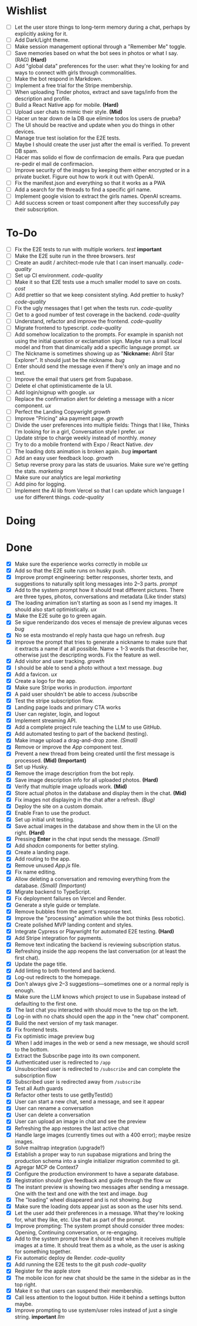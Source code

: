 # Wishlist
- [ ] Let the user store things to long-term memory during a chat, perhaps by explicitly asking for it.
- [ ] Add Dark/Light theme.  
- [ ] Make session management optional through a "Remember Me" toggle.  
- [ ] Save memories based on what the bot sees in photos or what I say. (RAG) **(Hard)**  
- [ ] Add "global data" preferences for the user: what they're looking for and ways to connect with girls through commonalities.  
- [ ] Make the bot respond in Markdown.  
- [ ] Implement a free trial for the Stripe membership.  
- [ ] When uploading Tinder photos, extract and save tags/info from the description and profile.  
- [ ] Build a React Native app for mobile. **(Hard)**  
- [ ] Upload user chats to mimic their style. **(Mid)**  
- [ ] Hacer un tear down de la DB que elimine todos los users de prueba?
- [ ] The UI should be reactive and update when you do things in other devices.
- [ ] Manage true test isolation for the E2E tests.
- [ ] Maybe I should create the user just after the email is verified. To prevent DB spam.
- [ ] Hacer mas solido el flow de confirmacion de emails. Para que puedan re-pedir el mail de confirmacion.
- [ ] Improve security of the images by keeping them either encrypted or in a private bucket. Figure out how to work it out with OpenAI.
- [ ] Fix the manifest.json and everything so that it works as a PWA
- [ ] Add a search for the threads to find a specific girl name.
- [ ] Implement google vision to extract the girls names. OpenAI screams.
- [ ] Add success screen or toast component after they successfully pay their subscription.

# To-Do
- [ ] Fix the E2E tests to run with multiple workers. *test* **important**
- [ ] Make the E2E suite run in the three browsers. *test*
- [ ] Create an audit / architect-mode rule that I can insert manually.  *code-quality*
- [ ] Set up CI environment. *code-quality*
- [ ] Make it so that E2E tests use a much smaller model to save on costs. *cost*
- [ ] Add prettier so that we keep consistent styling. Add prettier to husky? *code-quality*
- [ ] Fix the ugly messages that I get when the tests run. *code-quality*
- [ ] Get to a good number of test coverage in the backend. *code-quality*
- [ ] Understand, refactor and improve the frontend. *code-quality*
- [ ] Migrate frontend to typescript. *code-quality*
- [ ] Add somehow localization to the prompts. For example in spanish not using the initial question or exclamation sign. Maybe run a small local model and from that dinamically add a specific language prompt. *ux*
- [ ] The Nickname is sometimes showing up as "**Nickname:** Abril Star Explorer". It should just be the nickname. *bug*
- [ ] Enter should send the message even if there's only an image and no text.
- [ ] Improve the email that users get from Supabase.
- [ ] Delete el chat optimisticamente de la UI.
- [ ] Add login/signup with google. *ux*
- [ ] Replace the confirmation alert for deleting a message with a nicer component. *ux*
- [ ] Perfect the Landing Copywright *growth*
- [ ] Improve "Pricing" aka payment page. *growth*
- [ ] Divide the user preferences into multiple fields: Things that I like, Thinks I'm looking for in a girl, Conversation style I prefer. *ux*
- [ ] Update stripe to charge weekly instead of monthly. *money*
- [ ] Try to do a mobile frontend with Expo / React Native. *dev*
- [ ] The loading dots animation is broken again. *bug* **important**
- [ ] Add an easy user feedback loop. *growth* 
- [ ] Setup reverse proxy para las stats de usuarios. Make sure we're getting the stats. *marketing*
- [ ] Make sure our analytics are legal *marketing*
- [ ] Add pino for logging. 
- [ ] Implement the AI lib from Vercel so that I can update which language I use for different things. *code-quality*

# Doing


# Done
- [x] Make sure the experience works correctly in mobile *ux*
- [x] Add so that the E2E suite runs on husky push.
- [x] Improve prompt engineering: better responses, shorter texts, and suggestions to naturally split long messages into 2–3 parts. *prompt*
- [x] Add to the system prompt how it should treat different pictures. There are three types, photos, conversations and metadata (Like tinder stats)
- [x] The loading animation isn't starting as soon as I send my images. It should also start optimistically. *ux*
- [x] Make the E2E suite go to green again.
- [x] Se sigue renderizando dos veces el mensaje de preview algunas veces *bug*
- [x] No se esta mostrando el reply hasta que hago un refresh. *bug*
- [x] Improve the prompt that tries to generate a nickname to make sure that it extracts a name if at all possible. Name + 1-3 words that describe her, otherwise just the descripting words. Fix the feature as well.
- [x] Add visitor and user tracking. *growth*
- [x] I should be able to send a photo without a text message. *bug*
- [x] Add a favicon. *ux* 
- [x] Create a logo for the app. 
- [x] Make sure Stripe works in production.  *important*
- [x] A paid user shouldn't be able to access /subscribe
- [x] Test the stripe subscription flow.
- [x] Landing page loads and primary CTA works
- [x] User can register, login, and logout
- [x] Implement streaming API.  
- [x] Add a complete project rule teaching the LLM to use GitHub.  
- [x] Add automated testing to part of the backend (testing).  
- [x] Make image upload a drag-and-drop zone. *(Small)*  
- [x] Remove or improve the *App* component test.  
- [x] Prevent a new thread from being created until the first message is processed. **(Mid) (Important)**  
- [x] Set up Husky.  
- [x] Remove the image description from the bot reply.  
- [x] Save image description info for all uploaded photos. **(Hard)**  
- [x] Verify that multiple image uploads work. **(Mid)**  
- [x] Store actual photos in the database and display them in the chat. **(Mid)**  
- [x] Fix images not displaying in the chat after a refresh. *(Bug)*  
- [x] Deploy the site on a custom domain.  
- [x] Enable Fran to use the product.  
- [x] Set up initial unit testing.  
- [x] Save actual images in the database and show them in the UI on the right. **(Hard)**  
- [x] Pressing **Enter** in the chat input sends the message. *(Small)*  
- [x] Add *shadcn* components for better styling.  
- [x] Create a landing page.  
- [x] Add routing to the app.  
- [x] Remove unused *App.js* file.  
- [x] Fix name editing.  
- [x] Allow deleting a conversation and removing everything from the database. *(Small) (Important)*  
- [x] Migrate backend to TypeScript.  
- [x] Fix deployment failures on Vercel and Render.  
- [x] Generate a style guide or template.  
- [x] Remove bubbles from the agent's response text.  
- [x] Improve the "processing" animation while the bot thinks (less robotic).  
- [x] Create polished MVP landing content and styles.  
- [x] Integrate Cypress or Playwright for automated E2E testing. **(Hard)**  
- [x] Add Stripe integration for payments.  
- [x] Remove text indicating the backend is reviewing subscription status.  
- [x] Refreshing inside the app reopens the last conversation (or at least the first chat).  
- [x] Update the page title.  
- [x] Add linting to both frontend and backend.  
- [x] Log-out redirects to the homepage.  
- [x] Don't always give 2–3 suggestions—sometimes one or a normal reply is enough.
- [x] Make sure the LLM knows which project to use in Supabase instead of defaulting to the first one.
- [x] The last chat you interacted with should move to the top on the left.  
- [x] Log-in with no chats should open the app in the "new chat" component.
- [x] Build the next version of my task manager.  
- [x] Fix frontend tests.  
- [x] Fix optimistic image preview bug 
- [x] When I add images in the web or send a new message, we should scroll to the bottom. 
- [x] Extract the Subscribe page into its own component.
- [x] Authenticated user is redirected to `/app`
- [x] Unsubscribed user is redirected to `/subscribe` and can complete the subscription flow
- [x] Subscribed user is redirected away from `/subscribe`
- [x] Test all Auth guards
- [x] Refactor other tests to use getByTestId()
- [x] User can start a new chat, send a message, and see it appear
- [x] User can rename a conversation
- [x] User can delete a conversation
- [x] User can upload an image in chat and see the preview
- [x] Refreshing the app restores the last active chat
- [x] Handle large images (currently times out with a 400 error); maybe resize images. 
- [x] Solve mailtrap integration (upgrade?)
- [x] Establish a proper way to run supabase migrations and bring the production schema into a single initializer migration commited to git. 
- [x] Agregar MCP de Context7
- [x] Configure the production environment to have a separate database. 
- [x] Registration should give feedback and guide through the flow *ux*  
- [x] The instant preview is showing two messages after sending a message. One with the text and one with the text and image. *bug*
- [x] The "loading" wheel disapeared and is not showing. *bug*
- [x] Make sure the loading dots appear just as soon as the user hits send.
- [x] Let the user add their preferences in a message. What they're looking for, what they like, etc. Use that as part of the prompt.
- [x] Improve prompting: The system prompt should consider three modes: Opening, Continuing conversation, or re-engaging.
- [x] Add to the system prompt how it should treat when it receives multiple images at a time. It should treat them as a whole, as the user is asking for something together.
- [x] Fix automatic deploy de Render. *code-quality*
- [x] Add running the E2E tests to the git push *code-quality*
- [x] Register for the apple store
- [x] The mobile icon for new chat should be the same in the sidebar as in the top right.
- [x] Make it so that users can suspend their membership.
- [x] Call less attention to the logout button. Hide it behind a settings button maybe.
- [x] Improve prompting to use system/user roles instead of just a single string. **important** *llm*
